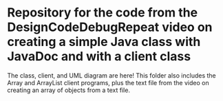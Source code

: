 # Repository for the code from the DesignCodeDebugRepeat video on creating a simple Java class with JavaDoc and with a client class

The class, client, and UML diagram are here!
This folder also includes the Array and ArrayList client programs, plus the text file from the video on creating an array of objects from a text file.
